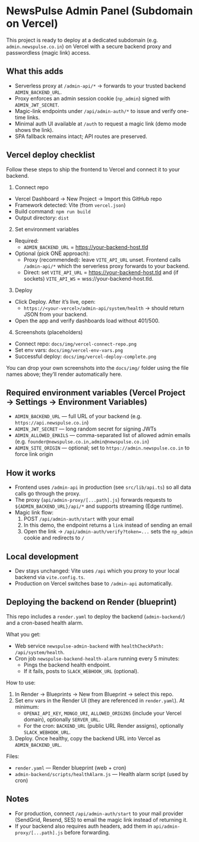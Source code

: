 # NewsPulse Admin Panel (Subdomain on Vercel)

This project is ready to deploy at a dedicated subdomain (e.g. `admin.newspulse.co.in`) on Vercel with a secure backend proxy and passwordless (magic link) access.

## What this adds

- Serverless proxy at `/admin-api/*` → forwards to your trusted backend `ADMIN_BACKEND_URL`.
- Proxy enforces an admin session cookie (`np_admin`) signed with `ADMIN_JWT_SECRET`.
- Magic-link endpoints under `/api/admin-auth/*` to issue and verify one-time links.
- Minimal auth UI available at `/auth` to request a magic link (demo mode shows the link).
- SPA fallback remains intact; API routes are preserved.

## Vercel deploy checklist

Follow these steps to ship the frontend to Vercel and connect it to your backend.

1) Connect repo
- Vercel Dashboard → New Project → Import this GitHub repo
- Framework detected: Vite (from `vercel.json`)
- Build command: `npm run build`
- Output directory: `dist`
  
2) Set environment variables
- Required:
  - `ADMIN_BACKEND_URL` = https://your-backend-host.tld
- Optional (pick ONE approach):
  - Proxy (recommended): leave `VITE_API_URL` unset. Frontend calls `/admin-api/*` which the serverless proxy forwards to your backend.
  - Direct: set `VITE_API_URL` = https://your-backend-host.tld and (if sockets) `VITE_API_WS` = wss://your-backend-host.tld.

3) Deploy
- Click Deploy. After it’s live, open:
  - `https://<your-vercel>/admin-api/system/health` → should return JSON from your backend.
- Open the app and verify dashboards load without 401/500.

4) Screenshots (placeholders)
- Connect repo: `docs/img/vercel-connect-repo.png`
- Set env vars: `docs/img/vercel-env-vars.png`
- Successful deploy: `docs/img/vercel-deploy-complete.png`

You can drop your own screenshots into the `docs/img/` folder using the file names above; they’ll render automatically here.

## Required environment variables (Vercel Project → Settings → Environment Variables)

- `ADMIN_BACKEND_URL` — full URL of your backend (e.g. `https://api.newspulse.co.in`)
- `ADMIN_JWT_SECRET` — long random secret for signing JWTs
- `ADMIN_ALLOWED_EMAILS` — comma-separated list of allowed admin emails (e.g. `founder@newspulse.co.in,admin@newspulse.co.in`)
- `ADMIN_SITE_ORIGIN` — optional; set to `https://admin.newspulse.co.in` to force link origin

## How it works

- Frontend uses `/admin-api` in production (see `src/lib/api.ts`) so all data calls go through the proxy.
- The proxy (`api/admin-proxy/[...path].js`) forwards requests to `${ADMIN_BACKEND_URL}/api/*` and supports streaming (Edge runtime).
- Magic link flow:
  1. POST `/api/admin-auth/start` with your email
  2. In this demo, the endpoint returns a `link` instead of sending an email
  3. Open the link -> `/api/admin-auth/verify?token=...` sets the `np_admin` cookie and redirects to `/`

## Local development

- Dev stays unchanged: Vite uses `/api` which you proxy to your local backend via `vite.config.ts`.
- Production on Vercel switches base to `/admin-api` automatically.

## Deploying the backend on Render (blueprint)

This repo includes a `render.yaml` to deploy the backend (`admin-backend/`) and a cron-based health alarm.

What you get:
- Web service `newspulse-admin-backend` with `healthCheckPath: /api/system/health`.
- Cron job `newspulse-backend-health-alarm` running every 5 minutes:
  - Pings the backend health endpoint.
  - If it fails, posts to `SLACK_WEBHOOK_URL` (optional).

How to use:
1. In Render → Blueprints → New from Blueprint → select this repo.
2. Set env vars in the Render UI (they are referenced in `render.yaml`). At minimum:
   - `OPENAI_API_KEY`, `MONGO_URI`, `ALLOWED_ORIGINS` (include your Vercel domain), optionally `SERVER_URL`.
   - For the cron: `BACKEND_URL` (public URL Render assigns), optionally `SLACK_WEBHOOK_URL`.
3. Deploy. Once healthy, copy the backend URL into Vercel as `ADMIN_BACKEND_URL`.

Files:
- `render.yaml` — Render blueprint (web + cron)
- `admin-backend/scripts/healthAlarm.js` — Health alarm script (used by cron)

## Notes

- For production, connect `/api/admin-auth/start` to your mail provider (SendGrid, Resend, SES) to email the magic link instead of returning it.
- If your backend also requires auth headers, add them in `api/admin-proxy/[...path].js` before forwarding.
